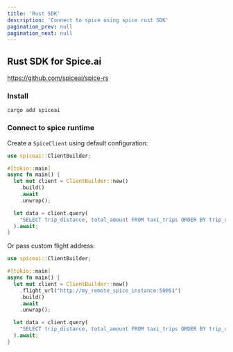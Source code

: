 ```yaml
---
title: 'Rust SDK'
description: 'Connect to spice using spice rust SDK'
pagination_prev: null
pagination_next: null
---
```


## Rust SDK for Spice.ai

https://github.com/spiceai/spice-rs


### Install

```shell
cargo add spiceai
```

### Connect to spice runtime

Create a `SpiceClient` using default configuration:

```rust
use spiceai::ClientBuilder;

#[tokio::main]
async fn main() {
  let mut client = ClientBuilder::new()
    .build()
    .await
    .unwrap();

  let data = client.query(
    "SELECT trip_distance, total_amount FROM taxi_trips ORDER BY trip_distance DESC LIMIT 10;"
  ).await;
}
```

Or pass custom flight address:

```rust
use spiceai::ClientBuilder;

#[tokio::main]
async fn main() {
  let mut client = ClientBuilder::new()
    .flight_url("http://my_remote_spice_instance:50051")
    .build()
    .await
    .unwrap();

  let data = client.query(
    "SELECT trip_distance, total_amount FROM taxi_trips ORDER BY trip_distance DESC LIMIT 10;"
  ).await;
}
```